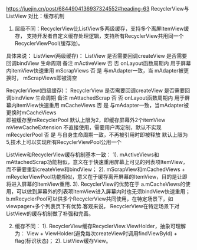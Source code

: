 
https://juejin.cn/post/6844904136937324552#heading-63
RecyclerView与ListView 对比：缓存机制
1. 层级不同：RecyclerView比ListView多两级缓存，支持多个离屏ItemView缓存，
支持开发者自定义缓存处理逻辑，支持所有RecyclerView共用同一个RecyclerViewPool(缓存池)。

具体来说：
ListView(两级缓存)：
ListView  是否需要回调createView   是否需要回调bindView   生命周期          备注
mActiveView     否                   否              onLayout函数周期内  用于屏幕内itemView快速重用
mScrapViews     否                   是              与mAdapter一致，当
                                                    mAdapter被更换时，
                                                     mScrapViews即被清空


RecyclerView(四级缓存)：
RecyclerView      是否需要回调createView   是否需要回调bindView   生命周期          备注
mAttachedScrap         否                   否              onLayout函数周期内  用于屏幕内itemView快速重用
mCacheViews            否                   是              与mAdapter一致，当mAdapter被更换时mCacheViews    
                                                           即被缓存至mRecyclerPool  默认上限为2，即缓存屏幕外2个itemView
mViewCacheExtension                                        不直接使用，需要用户再定制，默认不实现
mRecyclerPool          否                   是              与自身生命周期一致，不再被引用时即被释放
                                                            默认上限为5,技术上可以实现所有RecyclerViewPool公用一个

ListView和RecyclerView缓存机制基本一致：
1). mActiveViews和mAttachedScrap功能相似，意义在于快速重用屏幕上可见的列表项ItemView，而不需要重新createView和bindView；
2). mScrapView和mCachedViews + mReyclerViewPool功能相似，意义在于缓存离开屏幕的ItemView，目的是让即将进入屏幕的ItemView重用.
3). RecyclerView的优势在于
  a.mCacheViews的使用，可以做到屏幕外的列表项ItemView进入屏幕内时也无须bindView快速重用；
  b.mRecyclerPool可以供多个RecyclerView共同使用，在特定场景下，如viewpager+多个列表页下有优势.客观来说，
      RecyclerView在特定场景下对ListView的缓存机制做了补强和完善。

2. 缓存不同：
   1). RecyclerView缓存RecyclerView.ViewHolder，抽象可理解为：
     View + ViewHolder(避免每次createView时调用findViewById) + flag(标识状态)；
   2). ListView缓存View。

